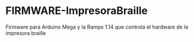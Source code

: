 # FIRMWARE-ImpresoraBraille
Firmware para Arduino Mega y la Ramps 1.14 que controla el hardware de la impresora braille
